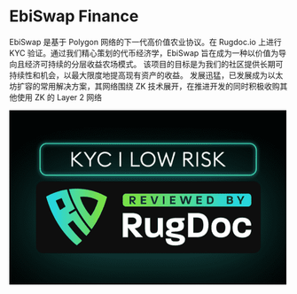 # EbiSwap Finance

EbiSwap 是基于 Polygon 网络的下一代高价值农业协议。在 Rugdoc.io 上进行 KYC 验证。通过我们精心策划的代币经济学，EbiSwap 旨在成为一种以价值为导向且经济可持续的分层收益农场模式。
该项目的目标是为我们的社区提供长期可持续性和机会，以最大限度地提高现有资产的收益。 发展迅猛，已发展成为以太坊扩容的常用解决方案，其网络围绕 ZK 技术展开，在推进开发的同时积极收购其他使用 ZK 的 Layer 2 网络

![ebiswapfinance-dapp-defi-matic-image1-500x315_841e3a24e21911ce3e850deb533222a8](ebiswapfinance-dapp-defi-matic-image1-500x315_841e3a24e21911ce3e850deb533222a8.png)
